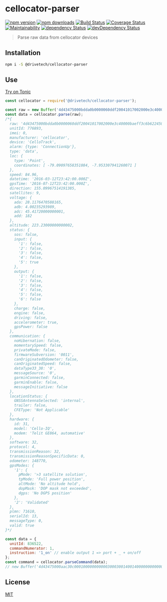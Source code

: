 # cellocator-parser

[![npm version](https://img.shields.io/npm/v/@drivetech/cellocator-parser.svg?style=flat-square)](https://www.npmjs.com/package/@drivetech/cellocator-parser)
[![npm downloads](https://img.shields.io/npm/dm/@drivetech/cellocator-parser.svg?style=flat-square)](https://www.npmjs.com/package/@drivetech/cellocator-parser)
[![Build Status](https://travis-ci.org/Drivetech/cellocator-parser.svg?branch=master)](https://travis-ci.org/Drivetech/cellocator-parser)
[![Coverage Status](https://coveralls.io/repos/github/Drivetech/cellocator-parser/badge.svg?branch=master)](https://coveralls.io/github/Drivetech/cellocator-parser?branch=master)
[![Maintainability](https://api.codeclimate.com/v1/badges/b34ffadccf17004a3dae/maintainability)](https://codeclimate.com/github/Drivetech/cellocator-parser/maintainability)
[![dependency Status](https://img.shields.io/david/drivetech/cellocator-parser.svg?style=flat-square)](https://david-dm.org/drivetech/cellocator-parser#info=dependencies)
[![devDependency Status](https://img.shields.io/david/dev/drivetech/cellocator-parser.svg?style=flat-square)](https://david-dm.org/drivetech/cellocator-parser#info=devDependencies)

> Parse raw data from cellocator devices

## Installation

```bash
npm i -S @drivetech/cellocator-parser
```

## Use

[Try on Tonic](https://tonicdev.com/npm/@drivetech/cellocator-parser)
```js
const cellocator = require('@drivetech/cellocator-parser');

const raw = new Buffer('4d43475000bdda0b0000060ddf20041017002000e3c40000baeff3c6b6224502000000000000ea65000402090daec5f7cb302cff3357000038090000930a002a170c03e007c1', 'hex');
const data = cellocator.parse(raw);
/*{
  raw: '4d43475000bdda0b0000060ddf20041017002000e3c40000baeff3c6b6224502000000000000ea65000402090daec5f7cb302cff3357000038090000930a002a170c03e007c1',
  unitId: 776893,
  imei: 0,
  manufacturer: 'cellocator',
  device: 'CelloTrack',
  alarm: {type: 'ConnectionUp'},
  type: 'data',
  loc: {
    type: 'Point',
    coordinates: [ -79.09097658351084, -7.953307941260071 ]
  },
  speed: 84.96,
  datetime: '2016-03-12T23:42:00.000Z',
  gpsTime: '2016-07-12T23:42:00.000Z',
  direction: 155.09967514191385,
  satellites: 9,
  voltage: {
    ada: 28.1176470588165,
    adb: 4.00235293989,
    adc: 45.41720000000001,
    add: 182
  },
  altitude: 223.23000000000002,
  status: {
    sos: false,
    input: {
      '1': false,
      '2': false,
      '3': false,
      '4': false,
      '5': true
    },
    output: {
      '1': false,
      '2': false,
      '3': false,
      '4': false,
      '5': false,
      '6': false
    },
    charge: false,
    engine: false,
    driving: false,
    accelerometer: true,
    gpsPower: false
  },
  communication: {
    noHibernation: false,
    momentarySpeed: false,
    privateMode: false,
    firmwareSubversion: '0011',
    canOriginatedOdometer: false,
    canOriginatedSpeed: false,
    dataType33_38: '0',
    messageSource: '0',
    garminConnected: false,
    garminEnable: false,
    messageInitiative: false
  },
  locationStatus: {
    GNSSAntennaSelected: 'internal',
    trailer: false,
    CFEType: 'Not Applicable'
  },
  hardware: {
    id: 31,
    model: 'Cello-IQ',
    modem: 'Telit GE864, automative'
  },
  software: 32,
  protocol: 4,
  transmissionReason: 32,
  transmissionReasonSpecificData: 0,
  odometer: 148770,
  gpsModes: {
    '1': {
      pMode: '>3 satellite solution',
      tpMode: 'Full power position',
      altMode: 'No altitude hold',
      dopMask: 'DOP mask not exceeded',
      dgps: 'No DGPS position'
    },
    '2': 'Validated'
  },
  plmn: 71610,
  serialId: 13,
  messageType: 0,
  valid: true
}*/

const data = {
  unitId: 836522,
  commandNumerator: 1,
  instruction: '1_on' // enable output 1 => port + _ + on/off
};
const command = cellocator.parseCommand(data);
// new Buffer('4d43475000aac30c0001000000000003000300140014000000000000a8', 'hex')
```

## License

[MIT](https://tldrlegal.com/license/mit-license)

